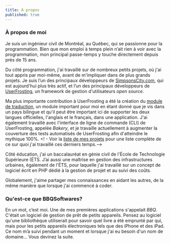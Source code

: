 ```yaml
---
title: À propos
published: true
---
```


### À propos de moi

Je suis un ingénieur civil de Montréal, au Québec, qui se passionne pour la programmation. Bien que mon emploi à temps plein n’ait rien à voir avec la programmation, mon principal passe-temps y touche directement depuis près de 15 ans.

Du côté programmation, j'ai travaillé sur de nombreux petits projets, où j'ai tout appris par moi-même, avant de m'impliquer dans de plus grands projets. Je suis l’un des principaux développeurs de [SimpsonsCity.com](https://simpsonscity.com), qui est aujourd'hui plus très actif, et l’un des principaux développeurs de [UserFrosting](https://www.userfrosting.com/), un framework de gestion d'utilisateurs _open source_.

Ma plus importante contribution à UserFrosting a été la création du [module de traduction](https://github.com/userfrosting/i18n), un module important pour moi en étant donné que je vis dans un pays bilingue et qu'il peut être important ici de supporter les deux langues officielles, l'anglais et le français, dans une application. J'ai également travaillé avec l'interface de ligne de commande (CLI) de UserFrosting, appelée _Bakery_, et je travaille actuellement à augmenter la couverture des tests automatisés de UserFrosting afin d'atteindre le mythique 100%. <! - Voir la [liste de mes projets](/projets) pour une liste complète de ce sur quoi j'ai travaillé ces derniers temps.-->

Côté éducation, j'ai un baccalauréat en génie civil de l'École de Technologie Supérieure (ÉTS. J’ai aussi une maîtrise en gestion des infrastructures urbaines, également de l'ÉTS, pour laquelle j'ai travaillé sur un concept de logiciel écrit en PHP dédié à la gestion de projet et au suivi des coûts.

Globalement, j'aime partager mes connaissances en aidant les autres, de la même manière que lorsque j'ai commencé à coder.


### Qu'est-ce que BBQSoftwares?

En un mot, c’est moi. Une de mes premières applications s'appelait _BBQ_. C'était un logiciel de gestion de prêt de petits appareils. Pensez au logiciel qu'une bibliothèque utiliserait pour savoir quel livre a été emprunté par qui, mais pour les petits appareils électroniques tels que des iPhone et des iPad. Ce nom m’a suivi pendant un moment et lorsque j'ai eu besoin d'un nom de domaine... Vous devinez la suite.
